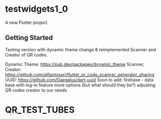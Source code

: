 # testwidgets1_0

A new Flutter project.

## Getting Started

Testing version with dynamic theme change & reimplemented Scanner and Creator of QR codes.

Dynamic Theme: https://pub.dev/packages/dynamic_theme
Scanner, Creator: https://github.com/alfianlosari/flutter_qr_code_scanner_generator_sharing
UUID:   https://github.com/Daegalus/dart-uuid
Soon to add:
  firebase - data base with log-in feature
  more options (but what should they be?)
  adjusting QR codes creator to our needs
# QR_TEST_TUBES
